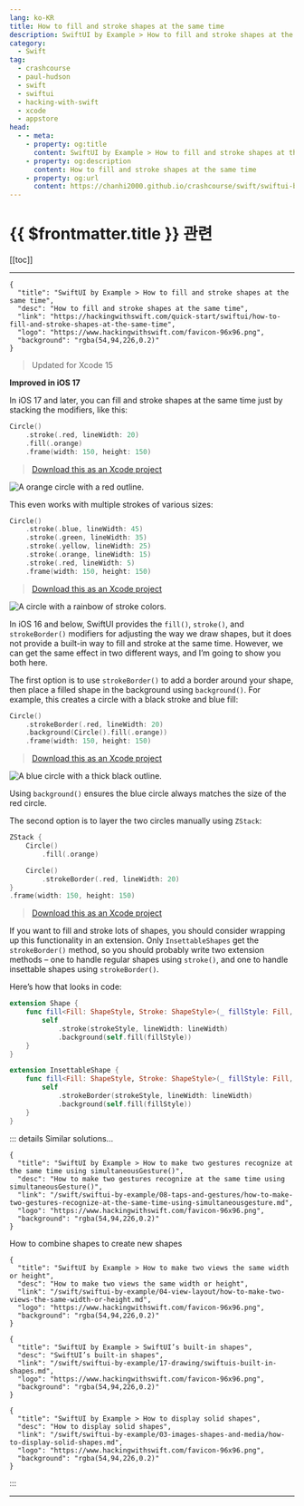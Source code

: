 ```yaml
---
lang: ko-KR
title: How to fill and stroke shapes at the same time
description: SwiftUI by Example > How to fill and stroke shapes at the same time
category:
  - Swift
tag: 
  - crashcourse
  - paul-hudson
  - swift
  - swiftui
  - hacking-with-swift
  - xcode
  - appstore
head:
  - - meta:
    - property: og:title
      content: SwiftUI by Example > How to fill and stroke shapes at the same time
    - property: og:description
      content: How to fill and stroke shapes at the same time
    - property: og:url
      content: https://chanhi2000.github.io/crashcourse/swift/swiftui-by-example/03-images-shapes-and-media/how-to-fill-and-stroke-shapes-at-the-same-time.html
---
```


# {{ $frontmatter.title }} 관련

[[toc]]

---

```component VPCard
{
  "title": "SwiftUI by Example > How to fill and stroke shapes at the same time",
  "desc": "How to fill and stroke shapes at the same time",
  "link": "https://hackingwithswift.com/quick-start/swiftui/how-to-fill-and-stroke-shapes-at-the-same-time",
  "logo": "https://www.hackingwithswift.com/favicon-96x96.png",
  "background": "rgba(54,94,226,0.2)"
}
```

> Updated for Xcode 15

**Improved in iOS 17**

In iOS 17 and later, you can fill and stroke shapes at the same time just by stacking the modifiers, like this:

```swift
Circle()
    .stroke(.red, lineWidth: 20)
    .fill(.orange)
    .frame(width: 150, height: 150)
```

> [<FontIcon icon="fas fa-file-zipper"/>Download this as an Xcode project](https://www.hackingwithswift.com/files/projects/swiftui/how-to-fill-and-stroke-shapes-at-the-same-time-1.zip)

![A orange circle with a red outline.](https://www.hackingwithswift.com/img/books/quick-start/swiftui/how-to-fill-and-stroke-shapes-at-the-same-time-3~dark.png)

This even works with multiple strokes of various sizes:

```swift
Circle()
    .stroke(.blue, lineWidth: 45)
    .stroke(.green, lineWidth: 35)
    .stroke(.yellow, lineWidth: 25)
    .stroke(.orange, lineWidth: 15)
    .stroke(.red, lineWidth: 5)
    .frame(width: 150, height: 150)
```

> [<FontIcon icon="fas fa-file-zipper"/>Download this as an Xcode project](https://www.hackingwithswift.com/files/projects/swiftui/how-to-fill-and-stroke-shapes-at-the-same-time-2.zip)

![A circle with a rainbow of stroke colors.](https://www.hackingwithswift.com/img/books/quick-start/swiftui/how-to-fill-and-stroke-shapes-at-the-same-time-4~dark.png)

In iOS 16 and below, SwiftUI provides the `fill()`, `stroke()`, and `strokeBorder()` modifiers for adjusting the way we draw shapes, but it does not provide a built-in way to fill and stroke at the same time. However, we can get the same effect in two different ways, and I’m going to show you both here.

The first option is to use `strokeBorder()` to add a border around your shape, then place a filled shape in the background using `background()`. For example, this creates a circle with a black stroke and blue fill:

```swift
Circle()
    .strokeBorder(.red, lineWidth: 20)
    .background(Circle().fill(.orange))
    .frame(width: 150, height: 150)
```

> [<FontIcon icon="fas fa-file-zipper"/>Download this as an Xcode project](https://www.hackingwithswift.com/files/projects/swiftui/how-to-fill-and-stroke-shapes-at-the-same-time-3.zip)

![A blue circle with a thick black outline.](https://www.hackingwithswift.com/img/books/quick-start/swiftui/how-to-fill-and-stroke-shapes-at-the-same-time-1~dark.png)

Using `background()` ensures the blue circle always matches the size of the red circle.

The second option is to layer the two circles manually using `ZStack`:

```swift
ZStack {
    Circle()
        .fill(.orange)

    Circle()
        .strokeBorder(.red, lineWidth: 20)
}
.frame(width: 150, height: 150)
```

> [<FontIcon icon="fas fa-file-zipper"/>Download this as an Xcode project](https://www.hackingwithswift.com/files/projects/swiftui/how-to-fill-and-stroke-shapes-at-the-same-time-4.zip)

If you want to fill and stroke lots of shapes, you should consider wrapping up this functionality in an extension. Only `InsettableShapes` get the `strokeBorder()` method, so you should probably write two extension methods – one to handle regular shapes using `stroke()`, and one to handle insettable shapes using `strokeBorder()`.

Here’s how that looks in code:

```swift
extension Shape {
    func fill<Fill: ShapeStyle, Stroke: ShapeStyle>(_ fillStyle: Fill, strokeBorder strokeStyle: Stroke, lineWidth: Double = 1) -> some View {
        self
            .stroke(strokeStyle, lineWidth: lineWidth)
            .background(self.fill(fillStyle))
    }
}

extension InsettableShape {
    func fill<Fill: ShapeStyle, Stroke: ShapeStyle>(_ fillStyle: Fill, strokeBorder strokeStyle: Stroke, lineWidth: Double = 1) -> some View {
        self
            .strokeBorder(strokeStyle, lineWidth: lineWidth)
            .background(self.fill(fillStyle))
    }
}
```

::: details Similar solutions…

```component VPCard
{
  "title": "SwiftUI by Example > How to make two gestures recognize at the same time using simultaneousGesture()",
  "desc": "How to make two gestures recognize at the same time using simultaneousGesture()",
  "link": "/swift/swiftui-by-example/08-taps-and-gestures/how-to-make-two-gestures-recognize-at-the-same-time-using-simultaneousgesture.md",
  "logo": "https://www.hackingwithswift.com/favicon-96x96.png",
  "background": "rgba(54,94,226,0.2)"
}
```

How to combine shapes to create new shapes

```component VPCard
{
  "title": "SwiftUI by Example > How to make two views the same width or height",
  "desc": "How to make two views the same width or height",
  "link": "/swift/swiftui-by-example/04-view-layout/how-to-make-two-views-the-same-width-or-height.md",
  "logo": "https://www.hackingwithswift.com/favicon-96x96.png",
  "background": "rgba(54,94,226,0.2)"
}
```

```component VPCard
{
  "title": "SwiftUI by Example > SwiftUI’s built-in shapes",
  "desc": "SwiftUI’s built-in shapes",
  "link": "/swift/swiftui-by-example/17-drawing/swiftuis-built-in-shapes.md",
  "logo": "https://www.hackingwithswift.com/favicon-96x96.png",
  "background": "rgba(54,94,226,0.2)"
}
```

```component VPCard
{
  "title": "SwiftUI by Example > How to display solid shapes",
  "desc": "How to display solid shapes",
  "link": "/swift/swiftui-by-example/03-images-shapes-and-media/how-to-display-solid-shapes.md",
  "logo": "https://www.hackingwithswift.com/favicon-96x96.png",
  "background": "rgba(54,94,226,0.2)"
}
```

:::

---

<TagLinks />